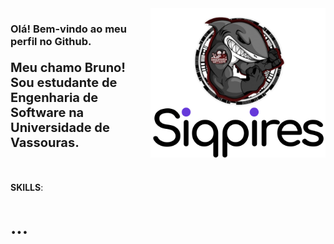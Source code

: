 <img src="siqpires_icon.svg" width="280px" min-width="280px" max-width="280px" align="right" alt="Logo Bruno"/>

<div/>
<h3>Olá! Bem-vindo ao meu perfil no Github.</h3>
<p style="font-size:20px;"><strong>Meu chamo Bruno!</br>Sou estudante de Engenharia de Software na Universidade de Vassouras.</strong></p>

<!-- <img src="saquasoftware.png" width="120px" min-width="120px" max-width="120px" align="right" alt="Logo Engenharia de software Universidade de Vassouras"/> -->

</br>

<p><strong>SKILLS</strong>:</p>

<h1><strong>...</strong></h1>

<br>
